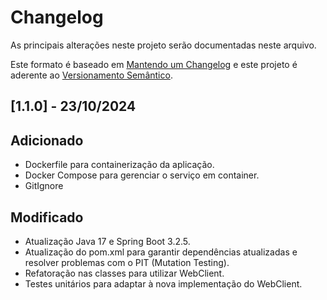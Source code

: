  # Changelog

As principais alterações neste projeto serão documentadas neste arquivo.

Este formato é baseado em [Mantendo um Changelog](http://keepachangelog.com/en/1.0.0/)
e este projeto é aderente ao [Versionamento Semântico](http://semver.org/spec/v2.0.0.html).

<!--
Adicionado       para novas funcionalidades.
Modificado       para mudanças em funcionalidades existentes.
Obsoleto         para funcionalidades estáveis que foram removidas das próximas versões.
Removido         para funcionalidades removidas desta versão.
Corrigido       para qualquer correção de bug.
Segurança        para incentivar usuários a atualizarem em caso de vulnerabilidades.
-->

## [1.1.0] - 23/10/2024
## Adicionado
 - Dockerfile para containerização da aplicação.
 - Docker Compose para gerenciar o serviço em container.
 - GitIgnore

## Modificado
 - Atualização Java 17 e Spring Boot 3.2.5.
 - Atualização do pom.xml para garantir dependências atualizadas e resolver problemas com o PIT (Mutation Testing).
 - Refatoração nas classes para utilizar WebClient.
 - Testes unitários para adaptar à nova implementação do WebClient.
